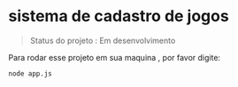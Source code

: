<h1> sistema de cadastro de jogos </h1>

> Status do projeto : Em desenvolvimento

Para rodar esse projeto em sua maquina , por favor digite:

```
node app.js
```
